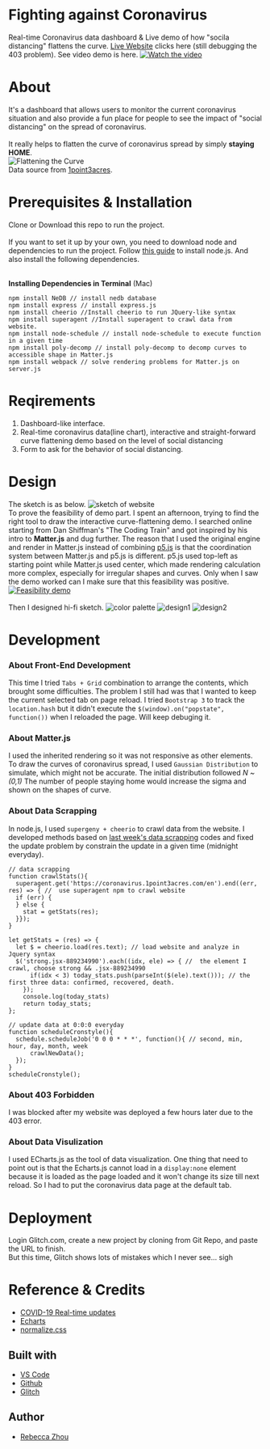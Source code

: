 # Fighting against Coronavirus

Real-time Coronavirus data dashboard & Live demo of how "socila distancing" flattens the curve. [Live Website](https://rebeccazhou666-final-dwd.glitch.me/) clicks here (still debugging the 403 problem).
See video demo is here.
[![Watch the video](pictures/design2.png)](https://youtu.be/8oRWh-_MYLE)

# About
It's a dashboard that allows users to monitor the current coronavirus situation and also provide a fun place for people to see the impact of "social distancing" on the spread of coronavirus. <br /><br />
It really helps to flatten the curve of coronavirus spread by simply <strong>staying HOME</strong>.<br />
![Flattening the Curve](pictures/science.gif)
<br />Data source from [1point3acres](https://coronavirus.1point3acres.com/en).

# Prerequisites & Installation
Clone or Download this repo to run the project.<br /><br />
If you want to set it up by your own, you need to download node and dependencies to run the project. Follow [this guide](https://github.com/itp-dwd/2020-spring/blob/master/guides/installing-nodejs.md) to install node.js. And also install the following dependencies.<br /><br />

<strong>Installing Dependencies in Terminal</strong> (Mac)
~~~ 
npm install NeDB // install nedb database
npm install express // install express.js
npm install cheerio //Install cheerio to run JQuery-like syntax
npm install superagent //Install superagent to crawl data from website.
npm install node-schedule // install node-schedule to execute function in a given time
npm install poly-decomp // install poly-decomp to decomp curves to accessible shape in Matter.js
npm install webpack // solve rendering problems for Matter.js on server.js
~~~

# Reqirements
1. Dashboard-like interface.
2. Real-time coronavirus data(line chart), interactive and straight-forward curve flattening demo based on the level of social distancing
4. Form to ask for the behavior of social distancing.

# Design
The sketch is as below.
![sketch of website](pictures/sketch.png)
<br />
To prove the feasibility of demo part. I spent an afternoon, trying to find the right tool to draw the interactive curve-flattening demo. I searched online starting from Dan Shiffman's "The Coding Train" and got inspired by his intro to <strong>Matter.js</strong> and dug further.
The reason that I used the original engine and render in Matter.js instead of combining [p5.js](https://p5js.org/) is that the coordination system between Matter.js and p5.js is different. p5.js used top-left as starting point while Matter.js used center, which made rendering calculation more complex, especially for irregular shapes and curves. 
Only when I saw the demo worked can I make sure that this feasibility was positive.
[![Feasibility demo](pictures/demo.png)](https://youtu.be/ogpHUZeYagM)
<br /><br />
Then I designed hi-fi sketch.
![color palette](pictures/color.png)
![design1](pictures/design1.png)
![design2](pictures/design2.png)

# Development
<h3>About Front-End Development</h3>

This time I tried `Tabs + Grid` combination to arrange the contents, which brought some difficulties. The problem I still had was that I wanted to keep the current selected tab on page reload. I tried `Bootstrap 3` to track the `location.hash` but it didn't execute the `$(window).on("popstate", function())` when I reloaded the page. Will keep debuging it.

<h3>About Matter.js</h3>

I used the inherited rendering so it was not responsive as other elements. To draw the curves of coronavirus spread, I used `Gaussian Distribution` to simulate, which might not be accurate. The initial distribution followed *N ~ (0,1)* The number of people staying home would increase the sigma and shown on the shapes of curve.

<h3>About Data Scrapping</strong></h3>

In node.js, I used `supergeny + cheerio` to crawl data from the website. I developed methods based on [last week's data scrapping](https://github.com/RebeccaZhou666/predict-coronavirus/blob/master/README.md) codes and fixed the update problem by constrain the update in a given time (midnight everyday).
~~~
// data scrapping
function crawlStats(){ 
  superagent.get('https://coronavirus.1point3acres.com/en').end((err, res) => { //  use superagent npm to crawl website
  if (err) {
  } else { 
    stat = getStats(res); 
  }});
}

let getStats = (res) => {  
  let $ = cheerio.load(res.text); // load website and analyze in Jquery syntax
  $('strong.jsx-889234990').each((idx, ele) => { //  the element I crawl, choose strong && .jsx-889234990 
      if(idx < 3) today_stats.push(parseInt($(ele).text())); // the first three data: confirmed, recovered, death.
    });
    console.log(today_stats)
    return today_stats;
};
~~~
~~~
// update data at 0:0:0 everyday
function scheduleCronstyle(){
  schedule.scheduleJob('0 0 0 * * *', function(){ // second, min, hour, day, month, week
      crawlNewData();
  }); 
}
scheduleCronstyle();
~~~

<h3>About 403 Forbidden</strong></h3>
I was blocked after my website was deployed a few hours later due to the 403 error.

<h3>About Data Visulization</strong></h3>

I used ECharts.js as the tool of data visualization. One thing that need to point out is that the Echarts.js cannot load in a `display:none` element because it is loaded as the page loaded and it won't change its size till next reload. So I had to put the coronavirus data page at the default tab. 

# Deployment

Login Glitch.com, create a new project by cloning from Git Repo, and paste the URL to finish.<br />
But this time, Glitch shows lots of mistakes which I never see... sigh<br />


# Reference & Credits
* [COVID-19 Real-time updates](https://coronavirus.1point3acres.com/en)
* [Echarts](https://www.echartsjs.com/en/index.html)
* [normalize.css](https://necolas.github.io/normalize.css/)


## Built with

* [VS Code](https://code.visualstudio.com/)
* [Github](https://github.com)
* [Glitch](https://glitch.com/)

## Author

* [Rebecca Zhou](https://rebeccazhou.net) 

